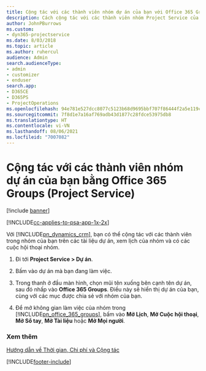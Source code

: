 ```yaml
---
title: Cộng tác với các thành viên nhóm dự án của bạn với Office 365 Groups
description: Cách cộng tác với các thành viên nhóm Project Service của bạn bằng Office 365 Groups
author: JohnPBurrows
ms.custom:
- dyn365-projectservice
ms.date: 8/03/2018
ms.topic: article
ms.author: ruhercul
audience: Admin
search.audienceType:
- admin
- customizer
- enduser
search.app:
- D365CE
- D365PS
- ProjectOperations
ms.openlocfilehash: 94e781e527dcc8077c5123b68d9695bbf707f86444f2a5e119c7594ee54e0da7
ms.sourcegitcommit: 7f8d1e7a16af769adb43d1877c28fdce53975db8
ms.translationtype: HT
ms.contentlocale: vi-VN
ms.lasthandoff: 08/06/2021
ms.locfileid: "7007082"
---
```

# <a name="collaborate-with-your-project-team-members-with-office-365-groups-project-service"></a>Cộng tác với các thành viên nhóm dự án của bạn bằng Office 365 Groups (Project Service)

[!include [banner](../includes/psa-now-project-operations.md)]

[!INCLUDE[cc-applies-to-psa-app-1x-2x](../includes/cc-applies-to-psa-app-1x-2x.md)]

Với [!INCLUDE[pn_dynamics_crm](../includes/pn-dynamics-crm.md)], bạn có thể cộng tác với các thành viên trong nhóm của bạn trên các tài liệu dự án, xem lịch của nhóm và có các cuộc hội thoại nhóm.  
  
1. Đi tới **Project Service > Dự án**.  
  
2. Bấm vào dự án mà bạn đang làm việc.  
  
3. Trong thanh ở đầu màn hình, chọn mũi tên xuống bên cạnh tên dự án, sau đó nhấp vào **Office 365 Groups**. Điều này sẽ hiển thị dự án của bạn, cùng với các mục được chia sẻ với nhóm của bạn.  
  
4. Để mở không gian làm việc của nhóm trong [!INCLUDE[pn_office_365_groups](../includes/pn-office-365-groups.md)], bấm vào **Mở Lịch**, **Mở Cuộc hội thoại**, **Mở Sổ tay**, **Mở Tài liệu** hoặc **Mở Mọi người**.  
  
### <a name="see-also"></a>Xem thêm  
 [Hướng dẫn về Thời gian, Chi phí và Cộng tác](../psa/time-expense-collaboration-guide.md)


[!INCLUDE[footer-include](../includes/footer-banner.md)]